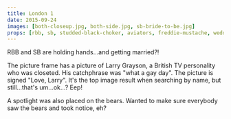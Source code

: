 ```yaml
---
title: London 1
date: 2015-09-24
images: [both-closeup.jpg, both-side.jpg, sb-bride-to-be.jpg]
props: [rbb, sb, studded-black-choker, aviators, freddie-mustache, wedding-dress, bondage-gear, picture-frame, wedding-present, larry-grayson, bride-to-be-hat]
---
```

RBB and SB are holding hands...and getting married?!

The picture frame has a picture of Larry Grayson, a British TV personality who was closeted. His catchphrase was "what a gay day". The picture is signed "Love, Larry". It's the top image result when searching by name, but still...that's um...ok...? Eep!

A spotlight was also placed on the bears. Wanted to make sure everybody saw the bears and took notice, eh?
